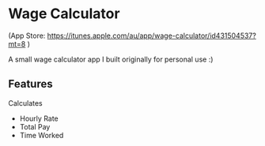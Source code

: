 # Wage Calculator 
(App Store: https://itunes.apple.com/au/app/wage-calculator/id431504537?mt=8 )

A small wage calculator app I built originally for personal use :)

## Features
Calculates
- Hourly Rate
- Total Pay
- Time Worked
